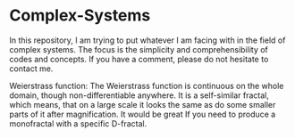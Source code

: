 # Complex-Systems
In this repository, I am trying to put whatever I am facing with in the field of complex systems. The focus is the simplicity and comprehensibility of codes and concepts. If you have a comment, please do not hesitate to contact me.

Weierstrass function:
The Weierstrass function is continuous on the whole domain, though non-differentiable anywhere. It is a self-similar fractal, which means, that on a large scale it looks the same as do some smaller parts of it after magnification. It would be great If you need to produce a monofractal with a specific D-fractal.
